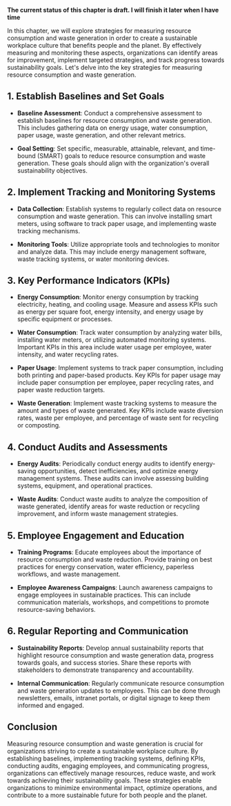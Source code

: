 **The current status of this chapter is draft. I will finish it later when I have time**

In this chapter, we will explore strategies for measuring resource consumption and waste generation in order to create a sustainable workplace culture that benefits people and the planet. By effectively measuring and monitoring these aspects, organizations can identify areas for improvement, implement targeted strategies, and track progress towards sustainability goals. Let's delve into the key strategies for measuring resource consumption and waste generation.

**1. Establish Baselines and Set Goals**
----------------------------------------

* **Baseline Assessment**: Conduct a comprehensive assessment to establish baselines for resource consumption and waste generation. This includes gathering data on energy usage, water consumption, paper usage, waste generation, and other relevant metrics.

* **Goal Setting**: Set specific, measurable, attainable, relevant, and time-bound (SMART) goals to reduce resource consumption and waste generation. These goals should align with the organization's overall sustainability objectives.

**2. Implement Tracking and Monitoring Systems**
------------------------------------------------

* **Data Collection**: Establish systems to regularly collect data on resource consumption and waste generation. This can involve installing smart meters, using software to track paper usage, and implementing waste tracking mechanisms.

* **Monitoring Tools**: Utilize appropriate tools and technologies to monitor and analyze data. This may include energy management software, waste tracking systems, or water monitoring devices.

**3. Key Performance Indicators (KPIs)**
----------------------------------------

* **Energy Consumption**: Monitor energy consumption by tracking electricity, heating, and cooling usage. Measure and assess KPIs such as energy per square foot, energy intensity, and energy usage by specific equipment or processes.

* **Water Consumption**: Track water consumption by analyzing water bills, installing water meters, or utilizing automated monitoring systems. Important KPIs in this area include water usage per employee, water intensity, and water recycling rates.

* **Paper Usage**: Implement systems to track paper consumption, including both printing and paper-based products. Key KPIs for paper usage may include paper consumption per employee, paper recycling rates, and paper waste reduction targets.

* **Waste Generation**: Implement waste tracking systems to measure the amount and types of waste generated. Key KPIs include waste diversion rates, waste per employee, and percentage of waste sent for recycling or composting.

**4. Conduct Audits and Assessments**
-------------------------------------

* **Energy Audits**: Periodically conduct energy audits to identify energy-saving opportunities, detect inefficiencies, and optimize energy management systems. These audits can involve assessing building systems, equipment, and operational practices.

* **Waste Audits**: Conduct waste audits to analyze the composition of waste generated, identify areas for waste reduction or recycling improvement, and inform waste management strategies.

**5. Employee Engagement and Education**
----------------------------------------

* **Training Programs**: Educate employees about the importance of resource consumption and waste reduction. Provide training on best practices for energy conservation, water efficiency, paperless workflows, and waste management.

* **Employee Awareness Campaigns**: Launch awareness campaigns to engage employees in sustainable practices. This can include communication materials, workshops, and competitions to promote resource-saving behaviors.

**6. Regular Reporting and Communication**
------------------------------------------

* **Sustainability Reports**: Develop annual sustainability reports that highlight resource consumption and waste generation data, progress towards goals, and success stories. Share these reports with stakeholders to demonstrate transparency and accountability.

* **Internal Communication**: Regularly communicate resource consumption and waste generation updates to employees. This can be done through newsletters, emails, intranet portals, or digital signage to keep them informed and engaged.

**Conclusion**
--------------

Measuring resource consumption and waste generation is crucial for organizations striving to create a sustainable workplace culture. By establishing baselines, implementing tracking systems, defining KPIs, conducting audits, engaging employees, and communicating progress, organizations can effectively manage resources, reduce waste, and work towards achieving their sustainability goals. These strategies enable organizations to minimize environmental impact, optimize operations, and contribute to a more sustainable future for both people and the planet.
